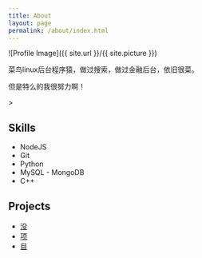 ```yaml
---
title: About
layout: page
permalink: /about/index.html
---
```

![Profile Image]({{ site.url }}/{{ site.picture }})

<p>菜鸟linux后台程序猿，做过搜索，做过金融后台，依旧很菜。</p>

<p>但是特么的我很努力啊！</p>>

<h2>Skills</h2>

<ul class="skill-list">
	<li>NodeJS</li>
	<li>Git</li>
	<li>Python</li>
	<li>MySQL - MongoDB</li>
	<li>C++</li>
</ul>

<h2>Projects</h2>

<ul>
	<li><a href="https://github.com/">没</a></li>
	<li><a href="https://github.com/">项</a></li>
	<li><a href="https://github.com/">目</a></li>
</ul>
